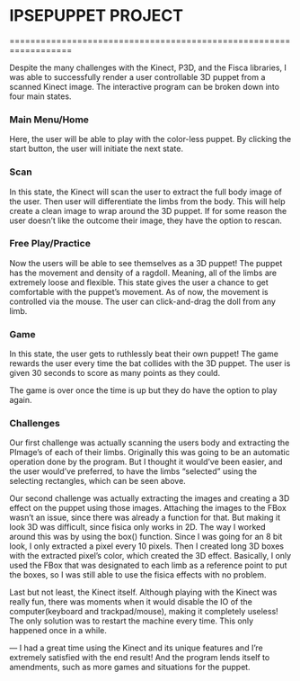# IPSEPUPPET PROJECT 
==================================================================


Despite the many challenges with the Kinect, P3D, and the Fisca libraries, I was able to 
successfully render a user controllable 3D puppet from a scanned Kinect image. 
The interactive program can be broken down into four main states. 

### Main Menu/Home 

Here, the user will be able to play with the color-less puppet. By clicking the start button, the user will initiate the next state. 

### Scan

In this state, the Kinect will scan the user to extract the full body image of the user. Then user will differentiate the limbs from the body. 
This will help create a clean image to wrap around the 3D puppet. If for some reason the user doesn’t like the outcome their image, they have the option to rescan. 

### Free Play/Practice 

Now the users will be able to see themselves as a 3D puppet! The puppet has the movement and density of a ragdoll. 
Meaning, all of the limbs are extremely loose and flexible. This state gives the user a chance to get comfortable with the puppet’s movement. 
As of now, the movement is controlled via the mouse. The user can click-and-drag the doll from any limb.

### Game 

In this state, the user gets to ruthlessly beat their own puppet! The game rewards the user every time the bat collides with the 3D puppet. 
The user is given 30 seconds to score as many points as they could. 


The game is over once the time is up but they do have the option to play again. 


### Challenges

Our first challenge was actually scanning the users body and extracting the PImage’s of each of their limbs. 
Originally this was going to be an automatic operation done by the program. 
But I thought it would’ve been easier, and the user would’ve preferred, to have the limbs “selected” using the selecting rectangles, which can be seen above.

Our second challenge was actually extracting the images and creating a 3D effect on the puppet using those images. 
Attaching the images to the FBox wasn’t an issue, since there was already a function for that. 
But making it look 3D was difficult, since fisica only works in 2D. 
The way I worked around this was by using the box() function. 
Since I was going for an 8 bit look, I only extracted a pixel every 10 pixels. 
Then I created long 3D boxes with the extracted pixel’s color, which created the 3D effect. 
Basically, I only used the FBox that was designated to each limb as a reference point to put the boxes, so I was still able to use the fisica effects with no problem. 

Last but not least, the Kinect itself. 
Although playing with the Kinect was really fun, there was moments when it would disable the IO of the computer(keyboard and trackpad/mouse), making it completely useless! 
The only solution was to restart the machine every time. This only happened once in a while.


— I had a great time using the Kinect and its unique features and I’re extremely satisfied with the end result! 
And the program lends itself to amendments, such as more games and situations for the puppet.

